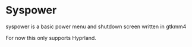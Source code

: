 # Syspower
syspower is a basic power menu and shutdown screen written in gtkmm4<br>

For now this only supports Hyprland.
